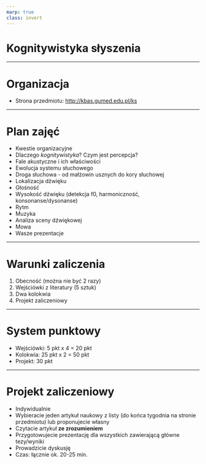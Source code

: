 ```yaml
---
marp: true
class: invert
---
```


# Kognitywistyka słyszenia

---

# Organizacja

* Strona przedmiotu: <http://kbas.gumed.edu.pl/ks>


---

# Plan zajęć

* Kwestie organizacyjne
* Dlaczego _kognitywistyka_? Czym jest percepcja?
* Fale akustyczne i ich właściwości
* Ewolucja systemu słuchowego
* Droga słuchowa - od małżowin usznych do kory słuchowej
* Lokalizacja dźwięku
* Głośność
* Wysokość dźwięku (detekcja f0, harmoniczność, konsonanse/dysonanse)
* Rytm
* Muzyka
* Analiza sceny dźwiękowej
* Mowa
* Wasze prezentacje


---

# Warunki zaliczenia

1. Obecność (można nie być 2 razy)
2. Wejściówki z literatury (5 sztuk)
3. Dwa kolokwia
3. Projekt zaliczeniowy

---

# System punktowy

* Wejściówki: 5 pkt x 4 = 20 pkt
* Kolokwia: 25 pkt x 2 = 50 pkt
* Projekt: 30 pkt

---

# Projekt zaliczeniowy

* Indywidualnie
* Wybieracie jeden artykuł naukowy z listy (do końca tygodnia na stronie przedmiotu) lub proponujecie własny
* Czytacie artykuł **ze zrozumieniem**
* Przygotowujecie prezentację dla wszystkich zawierającą główne tezy/wyniki
* Prowadzicie dyskusję
* Czas: łącznie ok. 20-25 min.
